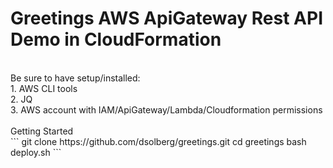 # Greetings AWS ApiGateway Rest API Demo in CloudFormation
<br />
Be sure to have setup/installed: <br />
1. AWS CLI tools <br />
2. JQ <br />
3. AWS account with IAM/ApiGateway/Lambda/Cloudformation permissions <br />
<br />
Getting Started <br />
```
git clone https://github.com/dsolberg/greetings.git
cd greetings
bash deploy.sh
```
